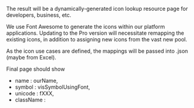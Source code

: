 <p>The result will be a dynamically-generated icon lookup resource page for developers, business, etc. </p>
<p>We use Font Awesome to generate the icons within our platform applications. Updating to the Pro version will necessitate remapping the existing icons, in addition to assigning new icons from the vast new pool. </p>
<p>As the icon use cases are defined, the mappings will be passed into .json (maybe from Excel).</p>
<p>Final page should show <ul>
  <li>name : ourName,</li>
  <li>symbol : visSymbolUsingFont,</li>
  <li>unicode : fXXX,</li>
  <li>className : <style entry name, will be tricky> </li>
  </ul>
  </p>
